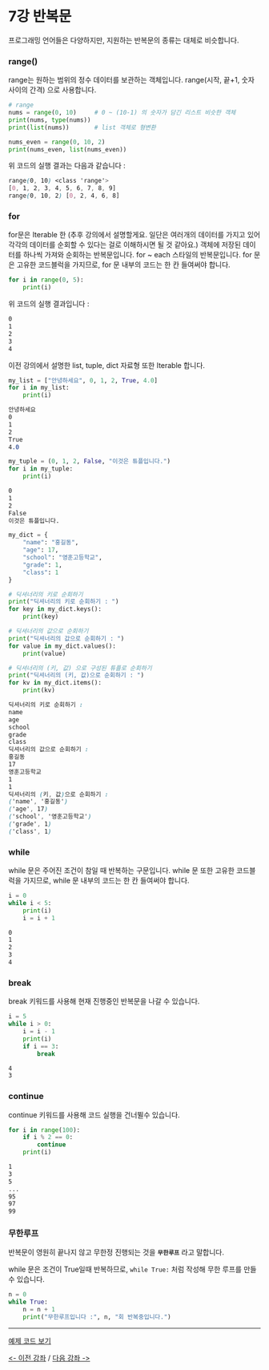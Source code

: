 # 7강 반복문
프로그래밍 언어들은 다양하지만, 지원하는 반복문의 종류는 대체로 비슷합니다.

### range()
range는 원하는 범위의 정수 데이터를 보관하는 객체입니다.
range(시작, 끝+1, 숫자 사이의 간격) 으로 사용합니다.
```python
# range
nums = range(0, 10)     # 0 ~ (10-1) 의 숫자가 담긴 리스트 비슷한 객체
print(nums, type(nums))
print(list(nums))       # list 객체로 형변환

nums_even = range(0, 10, 2)
print(nums_even, list(nums_even))
```
위 코드의 실행 결과는 다음과 같습니다 :
```css
range(0, 10) <class 'range'>
[0, 1, 2, 3, 4, 5, 6, 7, 8, 9]
range(0, 10, 2) [0, 2, 4, 6, 8]
```

### for
for문은  Iterable 한 (추후 강의에서 설명할게요. 일단은 여러개의 데이터를 가지고 있어 각각의 데이터를 순회할 수 있다는 걸로 이해하시면 될 것 같아요.)
객체에 저장된 데이터를 하나씩 가져와 순회하는 반복문입니다. for ~ each 스타일의 반복문입니다.
for 문은 고유한 코드블럭을 가지므로, for 문 내부의 코드는 한 칸 들여써야 합니다.
```python
for i in range(0, 5):
    print(i)
```
위 코드의 실행 결과입니다 :
```css
0
1
2
3
4
```

이전 강의에서 설명한 list, tuple, dict 자료형 또한 Iterable 합니다.
```python
my_list = ["안녕하세요", 0, 1, 2, True, 4.0]
for i in my_list:
    print(i)
```
```css
안녕하세요
0
1
2
True
4.0
```

```python
my_tuple = (0, 1, 2, False, "이것은 튜플입니다.")
for i in my_tuple:
    print(i)
```
```css
0
1
2
False
이것은 튜플입니다.
```
```python
my_dict = {
    "name": "홍길동",
    "age": 17,
    "school": "영훈고등학교",
    "grade": 1,
    "class": 1
}

# 딕셔너리의 키로 순회하기
print("딕셔너리의 키로 순회하기 : ")
for key in my_dict.keys():
    print(key)

# 딕셔너리의 값으로 순회하기
print("딕셔너리의 값으로 순회하기 : ")
for value in my_dict.values():
    print(value)

# 딕셔너리의 (키, 값) 으로 구성된 튜플로 순회하기
print("딕셔너리의 (키, 값)으로 순회하기 : ")
for kv in my_dict.items():
    print(kv)
```
```css
딕셔너리의 키로 순회하기 : 
name
age
school
grade
class
딕셔너리의 값으로 순회하기 : 
홍길동
17
영훈고등학교
1
1
딕셔너리의 (키, 값)으로 순회하기 : 
('name', '홍길동')
('age', 17)
('school', '영훈고등학교')
('grade', 1)
('class', 1)
```

### while
while 문은 주어진 조건이 참일 때 반복하는 구문입니다. while 문 또한 고유한 코드블럭을 가지므로, while 문 내부의 코드는 한 칸 들여써야 합니다.
```python
i = 0
while i < 5:
    print(i)
    i = i + 1
```
```css
0
1
2
3
4
```

### break
break 키워드를 사용해 현재 진행중인 반복문을 나갈 수 있습니다.
```python
i = 5
while i > 0:
    i = i - 1
    print(i)
    if i == 3:
        break
```
```css
4
3
```

### continue
continue 키워드를 사용해 코드 실행을 건너뛸수 있습니다.
```python
for i in range(100):   
    if i % 2 == 0:
        continue
    print(i)
```

```css
1
3
5
...
95
97
99
```

### 무한루프
반복문이 영원히 끝나지 않고 무한정 진행되는 것을 **`무한루프`** 라고 말합니다.

while 문은 조건이 True일때 반복하므로, `while True:` 처럼 작성해 무한 루프를 만들 수 있습니다.
```python
n = 0
while True:
    n = n + 1
    print("무한루프입니다 :", n, "회 반복중입니다.")
```
***

[예제 코드 보기](./loop.py)

[<- 이전 강좌](../06-conditions/README.md) /
[다음 강좌 ->](../08-function/README.md)
